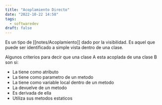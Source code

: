 ```yaml
---
title: "Acoplamiento Directo"
date: "2022-10-22 14:58"
tags: 
  - softwaredev
draft: false
---
```

Es un tipo de [[notes/Acoplamiento]] dado por la visibilidad. Es aquel que puede ser identificado a simple vista dentro de una clase.

Algunos criterios para decir que una clase A esta acoplada de una clase B son si:
- La tiene como atributo
- La tiene como parametro de un metodo
- La tiene como variable local dentro de un metodo
- La devuelve de un metodo
- Es derivada de ella
- Utiliza sus metodos estaticos